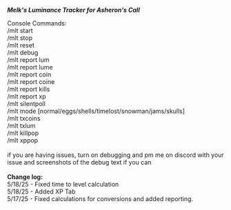 ***Melk's Luminance Tracker for Asheron's Call***

Console Commands: <br />
/mlt start <br />
/mlt stop <br />
/mlt reset <br />
/mlt debug <br />
/mlt report lum <br />
/mlt report lume <br />
/mlt report coin <br />
/mlt report coine <br />
/mlt report kills <br />
/mlt report xp <br />
/mlt silentpoll <br />
/mlt mode [normal/eggs/shells/timelost/snowman/jams/skulls] <br />
/mlt txcoins <br />
/mlt txlum <br />
/mlt killpop <br />
/mlt xppop <br />
 <br />
if you are having issues, turn on debugging and pm me on discord with your issue and screenshots of the debug text if you can
<br />
<br />
**Change log:**<br />
5/18/25 - Fixed time to level calculation<br />
5/18/25 - Added XP Tab<br />
5/17/25 - Fixed calculations for conversions and added reporting.<br />
